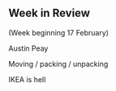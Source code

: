 ## Week in Review
(Week beginning 17 February)

Austin Peay

Moving / packing / unpacking

IKEA is hell
